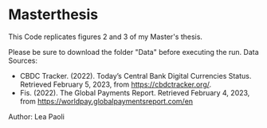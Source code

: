 # Masterthesis 
This Code replicates figures 2 and 3 of my Master's thesis.

Please be sure to download the folder "Data" before executing the run.
Data Sources:
 - CBDC Tracker. (2022). Today’s Central Bank Digital Currencies Status. Retrieved February
    5, 2023, from https://cbdctracker.org/.
 - Fis. (2022). The Global Payments Report. Retrieved February 4, 2023, from
    https://worldpay.globalpaymentsreport.com/en

Author:
Lea Paoli

